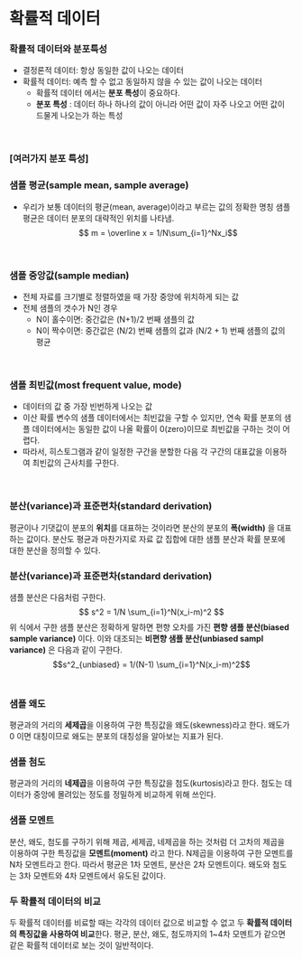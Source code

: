 # 확률적 데이터

### 확률적 데이터와 분포특성

- 결정론적 데이터: 항상 동일한 값이 나오는 데이터
- 확률적 데이터: 예측 할 수 없고 동일하지 않을 수 있는 값이 나오는 데이터
  - 확률적 데이터 에서는 **분포 특성**이 중요하다.
  - **분포 특성** : 데이터 하나 하나의 값이 아니라 어떤 값이 자주 나오고 어떤 값이 드물게 나오는가 하는 특성
</br>

### [여러가지 분포 특성]

### 샘플 평균(sample mean, sample average)
- 우리가 보통 데이터의 평균(mean, average)이라고 부르는 값의 정확한 명칭
  샘플 평균은 데이터 분포의 대략적인 위치를 나타냄.
$$ m = \overline x = 1/N\sum_{i=1}^Nx_i$$
</br>

### 샘플 중앙값(sample median)
- 전체 자료를 크기별로 정렬하였을 때 가장 중앙에 위치하게 되는 값
- 전체 샘플의 갯수가 N인 경우
	- N이 홀수이면: 중간값은 (N+1)/2 번째 샘플의 값
  	- N이 짝수이면: 중간값은 (N/2) 번째 샘플의 값과 (N/2 + 1) 번째 샘플의 값의 평균
</br>

### 샘플 최빈값(most frequent value, mode)
- 데이터의 값 중 가장 빈번하게 나오는 값
- 이산 확률 변수의 샘플 데이터에서는 최빈값을 구할 수 있지만,
  연속 확률 분포의 샘플 데이터에서는 동일한 값이 나올 확률이 0(zero)이므로 최빈값을 구하는 것이 어렵다.
- 따라서, 히스토그램과 같이 일정한 구간을 분할한 다음 각 구간의 대표값을 이용하여 최빈값의 근사치를 구한다.
</br>

### 분산(variance)과 표준편차(standard derivation)

평균이나 기댓값이 분포의 **위치**를 대표하는 것이라면 분산의 분포의 **폭(width)** 을 대표하는 값이다.
분산도 평균과 마찬가지로 자료 값 집합에 대한 샘플 분산과 확률 분포에 대한 분산을 정의할 수 있다.
</br>

### 분산(variance)과 표준편차(standard derivation)
샘플 분산은 다음처럼 구한다.
$$ s^2 = 1/N \sum_{i=1}^N(x_i-m)^2 $$
위 식에서 구한 샘플 분산은 정확하게 말하면 편향 오차를 가진 **편향 샘플 분산(biased sample variance)** 이다.
이와 대조되는 **비편향 샘플 분산(unbiased sampl variance)** 은 다음과 같이 구한다.
$$s^2_{unbiased} = 1/(N-1) \sum_{i=1}^N(x_i-m)^2$$
</br>

### 샘플 왜도
평균과의 거리의 **세제곱**을 이용하여 구한 특징값을 왜도(skewness)라고 한다.
왜도가 0 이면 대칭이므로 왜도는 분포의 대칭성을 알아보는 지표가 된다.
</br>

### 샘플 첨도
평균과의 거리의 **네제곱**을 이용하여 구한 특징값을 첨도(kurtosis)라고 한다.
첨도는 데이터가 중앙에 몰려있는 정도를 정밀하게 비교하게 위해 쓰인다.
</br>

### 샘플 모멘트
분산, 왜도, 첨도를 구하기 위해 제곱, 세제곱, 네제곱을 하는 것처럼 더 고차의 제곱을 이용하여 구한 특징값을 **모멘트(moment)** 라고 한다.
N제곱을 이용하여 구한 모멘트를 N차 모멘트라고 한다.
따라서 평균은 1차 모멘트, 분산은 2차 모멘트이다.
왜도와 첨도는 3차 모멘트와 4차 모멘트에서 유도된 값이다.
</br>

### 두 확률적 데이터의 비교
두 확률적 데이터를 비료할 때는 각각의 데이터 값으로 비교할 수 없고 두 **확률적 데이터의 특징값을 사용하여 비교**한다.
평균, 분산, 왜도, 첨도까지의 1~4차 모멘트가 같으면 같은 확률적 데이터로 보는 것이 일반적이다.